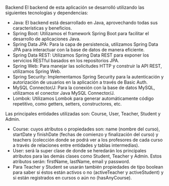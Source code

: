 Backend
El backend de esta aplicación se desarrolló utilizando las siguientes tecnologías y dependencias:

- Java: El backend está desarrollado en Java, aprovechando todas sus características y beneficios.
- Spring Boot: Utilizamos el framework Spring Boot para facilitar el desarrollo de aplicaciones Java.
- Spring Data JPA: Para la capa de persistencia, utilizamos Spring Data JPA para interactuar con la base de datos de manera eficiente.
- Spring Data REST: Utilizamos Spring Data REST para exponer los servicios RESTful basados en los repositorios JPA.
- Spring Web: Para manejar las solicitudes HTTP y construir la API REST, utilizamos Spring Web.
- Spring Security: Implementamos Spring Security para la autenticación y autorización de usuarios en la aplicación a través de Basic Auth.
- MySQL Connector/J: Para la conexión con la base de datos MySQL, utilizamos el conector Java MySQL Connector/J.
- Lombok: Utilizamos Lombok para generar automáticamente código repetitivo, como getters, setters, constructores, etc.

Las principales entidades utilizadas son: Course, User, Teacher, Student y Admin. 
- Course: cuyos atributos o propiedades son: name (nombre del curso), startDate y finishDate (fechas de comienzo y finalización del curso) y teachers (colección donde se podrá ver a los profesores de cada curso a través de relaciones entre entidades y tablas intermedias).
- User: será la super clase de donde se heredarán los principales atributos para las demás clases como Student, Teacher y Admin. Estos atributos serán: firstName, lastName, email y password.
- Para Teacher y Student se usarán también propiedades de tipo boolean para saber si éstos están activos o no (activeTeacher y activeStudent) y si están registrados en cursos o aún no (hasAnyCourse).
